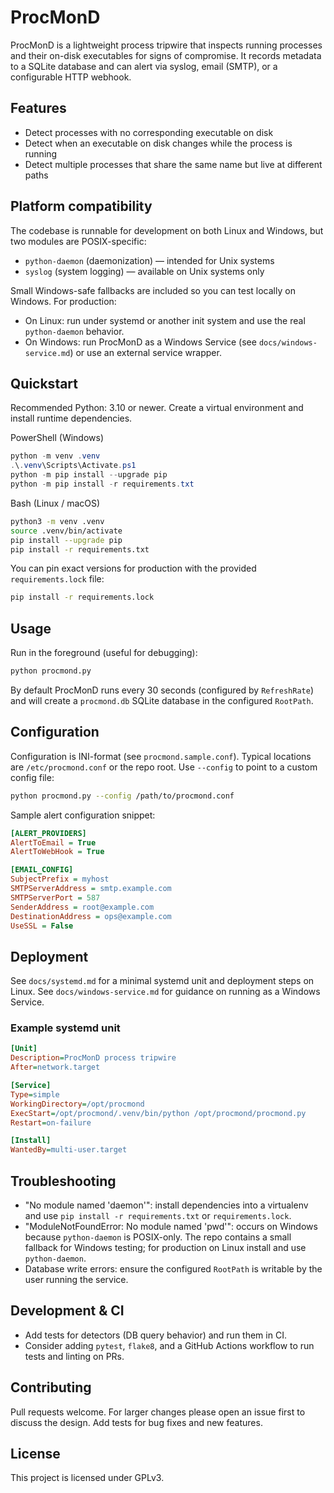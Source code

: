 # ProcMonD

ProcMonD is a lightweight process tripwire that inspects running processes and their on-disk executables for signs of compromise. It records metadata to a SQLite database and can alert via syslog, email (SMTP), or a configurable HTTP webhook.

## Features

- Detect processes with no corresponding executable on disk
- Detect when an executable on disk changes while the process is running
- Detect multiple processes that share the same name but live at different paths

## Platform compatibility

The codebase is runnable for development on both Linux and Windows, but two modules are POSIX-specific:

- `python-daemon` (daemonization) — intended for Unix systems
- `syslog` (system logging) — available on Unix systems only

Small Windows-safe fallbacks are included so you can test locally on Windows. For production:

- On Linux: run under systemd or another init system and use the real `python-daemon` behavior.
- On Windows: run ProcMonD as a Windows Service (see `docs/windows-service.md`) or use an external service wrapper.

## Quickstart

Recommended Python: 3.10 or newer. Create a virtual environment and install runtime dependencies.

PowerShell (Windows)

```powershell
python -m venv .venv
.\.venv\Scripts\Activate.ps1
python -m pip install --upgrade pip
python -m pip install -r requirements.txt
```

Bash (Linux / macOS)

```bash
python3 -m venv .venv
source .venv/bin/activate
pip install --upgrade pip
pip install -r requirements.txt
```

You can pin exact versions for production with the provided `requirements.lock` file:

```bash
pip install -r requirements.lock
```

## Usage

Run in the foreground (useful for debugging):

```bash
python procmond.py
```

By default ProcMonD runs every 30 seconds (configured by `RefreshRate`) and will create a `procmond.db` SQLite database in the configured `RootPath`.

## Configuration

Configuration is INI-format (see `procmond.sample.conf`). Typical locations are `/etc/procmond.conf` or the repo root. Use `--config` to point to a custom config file:

```bash
python procmond.py --config /path/to/procmond.conf
```

Sample alert configuration snippet:

```ini
[ALERT_PROVIDERS]
AlertToEmail = True
AlertToWebHook = True

[EMAIL_CONFIG]
SubjectPrefix = myhost
SMTPServerAddress = smtp.example.com
SMTPServerPort = 587
SenderAddress = root@example.com
DestinationAddress = ops@example.com
UseSSL = False
```

## Deployment

See `docs/systemd.md` for a minimal systemd unit and deployment steps on Linux. See `docs/windows-service.md` for guidance on running as a Windows Service.

### Example systemd unit

```ini
[Unit]
Description=ProcMonD process tripwire
After=network.target

[Service]
Type=simple
WorkingDirectory=/opt/procmond
ExecStart=/opt/procmond/.venv/bin/python /opt/procmond/procmond.py
Restart=on-failure

[Install]
WantedBy=multi-user.target
```

## Troubleshooting

- "No module named 'daemon'": install dependencies into a virtualenv and use `pip install -r requirements.txt` or `requirements.lock`.
- "ModuleNotFoundError: No module named 'pwd'": occurs on Windows because `python-daemon` is POSIX-only. The repo contains a small fallback for Windows testing; for production on Linux install and use `python-daemon`.
- Database write errors: ensure the configured `RootPath` is writable by the user running the service.

## Development & CI

- Add tests for detectors (DB query behavior) and run them in CI.
- Consider adding `pytest`, `flake8`, and a GitHub Actions workflow to run tests and linting on PRs.

## Contributing

Pull requests welcome. For larger changes please open an issue first to discuss the design. Add tests for bug fixes and new features.

## License

This project is licensed under GPLv3.
